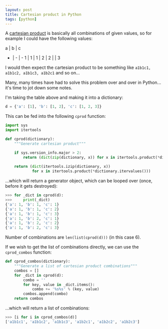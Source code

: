 ```yaml
---
layout: post
title: Cartesian product in Python
tags: [python]
---
```


A [cartesian product](https://en.wikipedia.org/wiki/Cartesian_product) is basically all combinations of given values, so for example I could have the following values:

a | b | c
- | - | -
1 | 1 | 1
  | 2 | 2
  |   | 3

I would then expect the cartesian product to be something like `a1b1c1, a1b1c2, a1b1c3, a1b2c1` and so on...

Many, many times have had to solve this problem over and over in Python... it's time to jot down some notes.

<!--more-->

I'm taking the table above and making it into a dictionary:

```python
d = {'a': [1], 'b': [1, 2], 'c': [1, 2, 3]}
```

This can be fed into the following `cprod` function:

```python
import sys
import itertools

def cprod(dictionary):
    """Generate cartesian product"""

    if sys.version_info.major > 2:
        return (dict(zip(dictionary, x)) for x in itertools.product(*dictionary.values()))
    
    return (dict(itertools.izip(dictionary, x))
            for x in itertools.product(*dictionary.itervalues()))
```

...which will return a generator object, which can be looped over (once, before it gets destroyed):

```python
>>> for _dict in cprod(d):
>>>     print(_dict)
{'a': 1, 'b': 1, 'c': 1}
{'a': 1, 'b': 1, 'c': 2}
{'a': 1, 'b': 1, 'c': 3}
{'a': 1, 'b': 2, 'c': 1}
{'a': 1, 'b': 2, 'c': 2}
{'a': 1, 'b': 2, 'c': 3}
```

Number of combinations are `len(list(cprod(d)))` (in this case 6).

If we wish to get the list of combinations directly, we can use the `cprod_combos` function:

```python
def cprod_combos(dictionary):
    """Generate a list of cartesian product combinations"""
    combos = []
    for _dict in cprod(d):
        combo = ''
        for key, value in _dict.items():
            combo += '%s%s' % (key, value)
        combos.append(combo)
    return combos
```

...which will return a list of combinations:

```python
>>> [i for i in cprod_combos(d)]
['a1b1c1', 'a1b1c2', 'a1b1c3', 'a1b2c1', 'a1b2c2', 'a1b2c3']
```
